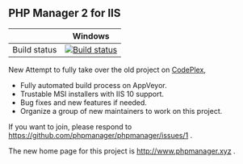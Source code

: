 PHP Manager 2 for IIS
---------------------

|              | Windows |
|:------------:|:-------:|
| Build status | [![Build status](https://img.shields.io/appveyor/ci/lextm/phpmanager/master.svg?label=appveyor&style=flat-square)](https://ci.appveyor.com/project/lextm/phpmanager) |

New Attempt to fully take over the old project on [CodePlex](http://phpmanager.codeplex.com),

* Fully automated build process on AppVeyor.
* Trustable MSI installers with IIS 10 support.
* Bug fixes and new features if needed.
* Organize a group of new maintainers to work on this project.

If you want to join, please respond to https://github.com/phpmanager/phpmanager/issues/1 .

The new home page for this project is http://www.phpmanager.xyz .
